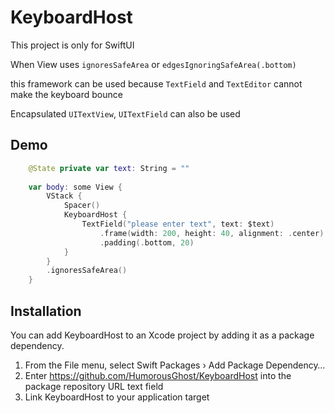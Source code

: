 # KeyboardHost

This project is only for SwiftUI

When View uses `ignoresSafeArea` or `edgesIgnoringSafeArea(.bottom)`

this framework can be used because `TextField` and `TextEditor` cannot make the keyboard bounce

Encapsulated `UITextView`, `UITextField` can also be used

## Demo

```swift
    @State private var text: String = ""
    
    var body: some View {
        VStack {
            Spacer()
            KeyboardHost {
                TextField("please enter text", text: $text)
                    .frame(width: 200, height: 40, alignment: .center)
                    .padding(.bottom, 20)
            }
        }
        .ignoresSafeArea()
    }
```

## Installation

You can add KeyboardHost to an Xcode project by adding it as a package dependency.

1. From the File menu, select Swift Packages › Add Package Dependency…
2. Enter https://github.com/HumorousGhost/KeyboardHost into the package repository URL text field
3. Link KeyboardHost to your application target
